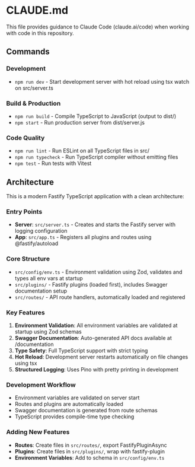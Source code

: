# CLAUDE.md

This file provides guidance to Claude Code (claude.ai/code) when working with code in this repository.

## Commands

### Development
- `npm run dev` - Start development server with hot reload using tsx watch on src/server.ts

### Build & Production
- `npm run build` - Compile TypeScript to JavaScript (output to dist/)
- `npm start` - Run production server from dist/server.js

### Code Quality
- `npm run lint` - Run ESLint on all TypeScript files in src/
- `npm run typecheck` - Run TypeScript compiler without emitting files
- `npm test` - Run tests with Vitest

## Architecture

This is a modern Fastify TypeScript application with a clean architecture:

### Entry Points
- **Server**: `src/server.ts` - Creates and starts the Fastify server with logging configuration
- **App**: `src/app.ts` - Registers all plugins and routes using @fastify/autoload

### Core Structure
- `src/config/env.ts` - Environment validation using Zod, validates and types all env vars at startup
- `src/plugins/` - Fastify plugins (loaded first), includes Swagger documentation setup
- `src/routes/` - API route handlers, automatically loaded and registered

### Key Features
1. **Environment Validation**: All environment variables are validated at startup using Zod schemas
2. **Swagger Documentation**: Auto-generated API docs available at /documentation
3. **Type Safety**: Full TypeScript support with strict typing
4. **Hot Reload**: Development server restarts automatically on file changes using tsx
5. **Structured Logging**: Uses Pino with pretty printing in development

### Development Workflow
- Environment variables are validated on server start
- Routes and plugins are automatically loaded
- Swagger documentation is generated from route schemas
- TypeScript provides compile-time type checking

### Adding New Features
- **Routes**: Create files in `src/routes/`, export FastifyPluginAsync
- **Plugins**: Create files in `src/plugins/`, wrap with fastify-plugin
- **Environment Variables**: Add to schema in `src/config/env.ts`